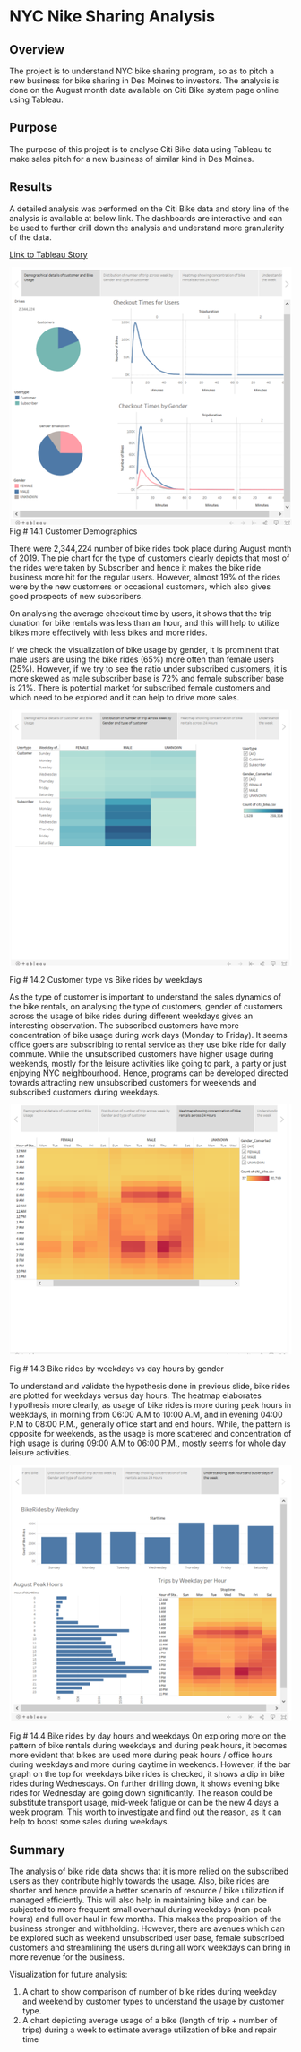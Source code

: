 # NYC Nike Sharing Analysis

## Overview 
The project is to understand NYC bike sharing program, so as to pitch a new business for bike sharing in Des Moines to investors. The analysis is done on the August month data available on Citi Bike system page online using Tableau.

## Purpose
The purpose of this project is to analyse Citi Bike data using Tableau to make sales pitch for a new business of similar kind in Des Moines. 

## Results

A detailed analysis was performed on the Citi Bike data and story line of the analysis is available at below link. The dashboards are interactive and can be used to further drill down the analysis and understand more granularity of the data. 


[Link to Tableau Story](https://public.tableau.com/profile/kushal.sharma3268#!/vizhome/BikeTrip-Analysis-Challenge/BikeRideAnalysis)



![]( Images/Story1.png)
Fig # 14.1 Customer Demographics

There were 2,344,224 number of bike rides took place during August month of 2019. The pie chart for the type of customers clearly depicts that most of the rides were taken by Subscriber and hence it makes the bike ride business more hit for the regular users. However, almost 19% of the rides were by the new customers or occasional customers, which also gives good prospects of new subscribers.

On analysing the average checkout time by users, it shows that the trip duration for bike rentals was less than an hour, and this will help to utilize bikes more effectively with less bikes and more rides. 

If we check the visualization of bike usage by gender, it is prominent that male users are using the bike rides (65%) more often than female users (25%). However, if we try to see the ratio under subscribed customers, it is more skewed as male subscriber base is 72% and female subscriber base is 21%.  There is potential market for subscribed female customers and which need to be explored and it can help to drive more sales.



![]( Images/Story2.png)

Fig # 14.2 Customer type vs Bike rides by weekdays

As the type of customer is important to understand the sales dynamics of the bike rentals, on analysing the type of customers, gender of customers across the usage of bike rides during different weekdays gives an interesting observation. The subscribed customers have more concentration of bike usage during work days (Monday to Friday). It seems office goers are subscribing to rental service as they use bike ride for daily commute. While the unsubscribed customers have higher usage during weekends, mostly for the leisure activities like going to park, a party or just enjoying NYC neighbourhood. Hence, programs can be developed directed towards attracting new unsubscribed customers for weekends and subscribed customers during weekdays.

![]( Images/Story3.png)

Fig # 14.3 Bike rides by weekdays vs day hours by gender

To understand and validate the hypothesis done in previous slide, bike rides are plotted for weekdays versus day hours. The heatmap elaborates hypothesis more clearly, as usage of bike rides is more during peak hours in weekdays, in morning from 06:00 A.M to 10:00 A.M, and in evening 04:00 P.M to 08:00 P.M., generally office start and end hours. While, the pattern is opposite for weekends, as the usage is more scattered and concentration of high usage is during 09:00 A.M to 06:00 P.M., mostly seems for whole day leisure activities. 

![]( Images/Story4.png)

Fig # 14.4 Bike rides by day hours and weekdays
On exploring more on the pattern of bike rentals during weekdays and during peak hours, it becomes more evident that bikes are used more during peak hours / office hours during weekdays and more during daytime in weekends. However, if the bar graph on the top for weekdays bike rides is checked, it shows a dip in bike rides during Wednesdays. On further drilling down, it shows evening bike rides for Wednesday are going down significantly. The reason could be substitute transport usage, mid-week fatigue or can be the new 4 days a week program. This worth to investigate and find out the reason, as it can help to boost some sales during weekdays. 


## Summary

The analysis of bike ride data shows that it is more relied on the subscribed users as they contribute highly towards the usage. Also, bike rides are shorter and hence provide a better scenario of resource / bike utilization if managed efficiently. This will also help in maintaining bike and can be subjected to more frequent small overhaul during weekdays (non-peak hours) and full over haul in few months. This makes the proposition of the business stronger and withholding. However, there are avenues which can be explored such as weekend unsubscribed user base, female subscribed customers and streamlining the users during all work weekdays can bring in more revenue for the business.

Visualization for future analysis:
1.	A chart to show comparison of number of bike rides during weekday and weekend by customer types to understand the usage by customer type. 
2.	A chart depicting average usage of a bike (length of trip + number of trips) during a week to estimate average utilization of bike and repair time
